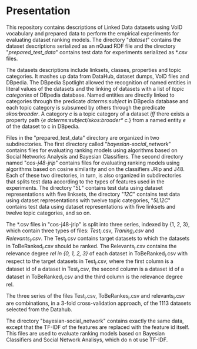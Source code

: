 # Presentation 

This repository contains descriptions of Linked Data datasets using VoID vocabulary and prepared data to perform the empirical experiments for evaluating dataset ranking models. The directory "*dataset*" contains the dataset descriptions serialized as an nQuad RDF file and the directory "*prepared_test_data*" contains test data for experiments serialized as \*.csv files.

The datasets descriptions include linksets, classes, properties and topic categories. It mashes up data from DataHub, dataset dumps, VoID files and DBpedia. The DBpedia Spotlight allowed the recognition of named entities in literal values of the datasets and the linking of  datasets with a list of *topic categories* of DBpedia database. Named entities are directly linked to categories through the predicate *dcterms:subject* in DBpedia database and each topic category is subsumed by others through the predicate *skos:broader*. A category *c* is a topic category of a dataset *iff* there exists a property path {*e dcterms:subject/skos:broader\* c.*} from a named entity *e* of the dataset to c in DBpedia.

Files in the "prepared_test_data" directory are organized in two subdirectories. The first directory called "*bayesian-social_network*" contains files for evaluating ranking models using algorithms based on Social Networks Analysis and Bayesian Classifiers. The second directory named "*cos-j48-jrip*" contains files for evaluating ranking models using algorithms based on cosine similarity and on the classifiers JRip and J48. Each of these two directories, in turn, is also organized in subdirectories that splits test data according to the types of features used in the experiments. The directory "*5L*" contains test data using dataset representations with five linksets, the directory "*12C*" contains test data using dataset representations with twelve topic categories, "*5L12C*" contains test data using dataset representations with five linksets and twelve topic categories, and so on.

The \*.csv files in "cos-j48-jrip" is split into three series, indexed by {1, 2, 3}, which contain three types of files: *Test<sub>i</sub>*.csv, *Traning<sub>i</sub>.csv* and *Relevants<sub>i</sub>.csv*. The Test<sub>i</sub>.csv contains target datasets to which the datasets in ToBeRanked<sub>i</sub>.csv should be ranked. The Relevants<sub>i</sub>.csv contains the relevance degree *rel in {0, 1, 2, 3}* of each dataset in ToBeRanked<sub>i</sub>.csv with respect to the target datasets in Test<sub>i</sub>.csv, where the first column is a dataset id of a dataset in Test<sub>i</sub>.csv, the second column is a dataset id of a dataset in ToBeRanked<sub>i</sub>.csv and the third column is the relevance degree rel.

The three series of the files Test<sub>i</sub>.csv, ToBeRankes<sub>i</sub>.csv and relevants<sub>i</sub>.csv are combinations, in a 3-fold cross-validation approach, of the 1113 datasets selected from the Datahub. 

The directory "bayesian-social_network" contains exactly the same data, except that the TF-IDF of the features are replaced with the feature id itself. This files are used to evaluate ranking models based on Bayesian Classifiers and Social Network Analisys, which do n ot use TF-IDF.
